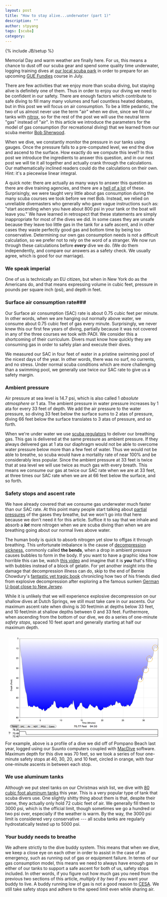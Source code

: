 ```yaml
---
layout: post
title: "How to stay alive...underwater (part 1)"
description: ""
author: stpyang
tags: [scuba]
category: 
---
```

{% include JB/setup %}

Memorial Day and warm weather are finally here.  For us, this means a chance
to dust off our scuba gear and spend some quality time underwater,
logging training dives at [our local scuba park][dutchsprings] in order to
prepare for an upcoming [GUE Fundies][guefundies] course in July.

There are few activities that we enjoy more than scuba diving, but staying
alive is definitely one of them. Thus in order to enjoy our diving we need to
be confident in our safety. There are enough factors which contribute to safe
diving to fill many many volumes and fuel countless heated debates, but in
this post we will focus on air consumption. To be a little pedantic, the two
of us almost never use the term "air" when we dive, since we fill our tanks
with [nitrox][], so for the rest of the post we will use the neutral term
"gas" instead of "air". In this article we introduce the parameters for the
model of gas consumption (for recreational diving) that we learned from our
scuba mentor [Bob Sherwood][bob].

When we dive, we constantly monitor the pressure in our tanks using gauges.
Once the pressure falls to a pre-computed level, we end the dive and ascend to
the surface. How exactly do we compute this level? In this post we introduce
the ingredients to answer this question, and in our next post we will tie it
all together and actually crank through the calculations. Our mathematically
inclined readers could do the calculations on their own. Hint: it's a
piecewise linear integral.

A quick note: there are actually as many ways to answer this question as there
are dive training agencies, and there are a [hell of a lot][agencies] of
these. Surprisingly, we were taught very little about gas consumption during
the many scuba courses we took before we met Bob. Instead, we relied on
unreliable divemasters who generally who gave vague instructions such as:
"start ascending when you have about 800 psi in your tank or the boat will
leave you." We have learned in retrospect that these statements are simply
inappropriate for most of the dives we did. In some cases they are unsafe
because they leave too little gas in the tank for a safe ascent, and in other
cases they waste perfectly good gas and bottom time by being too conservative.
Determining our own gas consumption needs is not a difficult calculation, so
we prefer not to rely on the word of a stranger.  We now run through these
calculations before ***every*** dive we do. (We do them independently, and
compare our answers as a safety check. We usually agree, which is good for our
marriage).

<!-- more -->

### We speak imperial ###

One of us is technically an EU citizen, but when in New York do as the
Americans do, and that means expressing volume in cubic feet, pressure in
pounds per square inch (psi), and depth in feet.

### Surface air consumption rate###

Our Surface air consumption (SAC) rate is about 0.75 cubic feet per minute. In
other words, when we are hanging out normally above water, we consume about
0.75 cubic feet of gas every minute. Surprisingly, we never knew this our
first few years of diving, partially because it was not covered in any of the
three courses we took with PADI. We consider this a shortcoming of their
curriculum. Divers must know how quickly they are consuming gas in order to
safely plan and execute their dives.

We measured our SAC in four feet of water in a pristine swimming pool of the
nicest days of the year. In other words, there was no surf, no currents, and
no stress. Under normal scuba conditions which are more challenging than a
swimming pool, we generally use twice our SAC rate to give us a safety margin.

### Ambient pressure ###

Air pressure at sea level is 14.7 psi, which is also called 1 *absolute
atmosphere* or 1 ata. The ambient pressure in water pressure increases by 1
ata for every 33 feet of depth. We add the air pressure to the water pressure,
so diving 33 feet below the surface sums to 2 atas of pressure, diving 66 feet
below the surface translates to 3 atas of pressure, and so forth.

When we're under water we use [scuba regulators][regs] to deliver our
breathing gas. This gas is delivered at the same pressure as ambient pressure.
If they always delivered gas at 1 ata our diaphragm would not be able to
overcome water pressure below more than a few feet of water. Thus we would not
be able to breathe, so scuba would have a mortality rate of near 100% and be
considerably less popular. Since the ambient pressure at 33 feet is twice that
at sea level we will use twice as much gas with every breath. This means we
consume our gas at twice our SAC rate when we are at 33 feet, at three times
our SAC rate when we are at 66 feet below the surface, and so forth.

### Safety stops and ascent rate ###

We have already covered that we consume gas underwater much faster than our
SAC rate. At this point many people start talking about [partial
pressures][partialpressures] of the gases they breathe, but we won't go into
that here because we don't need it for this article. Suffice it to say that we
inhale and absorb a ***lot*** more nitrogen when we are scuba diving than when
we are breathing going about our normal lives above water.

The human body is quick to absorb nitrogen yet slow to offgas it through
breathing. This unfortunate imbalance is the cause of [decompression
sickness][thebends], commonly called **the bends**, when a drop in ambient
pressure causes bubbles to form in the body. If you want to have a graphic
idea how horrible this can be, watch [this video][jello] and imagine that it
is ***you*** that's filling with bubbles instead of a block of gelatin. For
yet another insight into the damage that decompression illness can do, skip to
the end of Bernie Chowdury's [fantastic yet tragic book][rouses] chronicling
how two of his friends died from explosive decompression after exploring a the
famous sunken [German U-boat close to New Jersey][u869].

While it is unlikely that we will experience explosive decompression on our
shallow dives at Dutch Springs, we still must take care in our ascents. Our
maximum ascent rate when diving is 30 feet/min at depths below 33 feet, and 10
feet/min at shallow depths between 0 and 33 feet. Furthermore, when ascending
from the bottom of our dive, we do a series of one-minute *safety stops*,
spaced 10 feet apart and generally starting at half our maximum depth.

<meta property="og:image" content="/assets/images/diveProfile.png" />
<img style="float:left; width: 550px; padding:10px" src="/assets/images/diveProfile.png" alt="Warm and salty!"/>

For example, above is a profile of a dive we did off of Pompano Beach last
year, logged using our Suunto computers coupled with [MacDive][] software.
Maximum depth for this dive was 70 feet, so we took a series of four one-
minute safety stops at 40, 30, 20, and 10 feet, circled in orange, with four
one-minute ascents in between each stop.

### We use aluminum tanks ###

Although we put steel tanks on our Christmas wish list, we dive with [80 cubic
foot aluminum tanks][al80] this year. This is a very popular type of tank that
scuba divers use. One slightly shitty thing about them is that, despite their
name, they actually only hold 72 cubic feet of air.  We generally fill them to
3000 psi, which is the official limit, though sometimes we go a hundred or two
psi over, especially if the weather is warm.  By the way, the 3000 psi limit
is considered very conservative --- all scuba tanks are regularly
hydrostatically tested up to 5000 psi.

### Your buddy needs to breathe ###

We adhere strictly to the dive buddy system.  This means that when we dive, we
keep a close eye on each other in order to assist in the case of an emergency,
such as running out of gas or equipment failure. In terms of our gas
consumption model, this means we need to always have enough gas in either of
our tanks to support a safe ascent for both of us, safety stops included.  In
other words, if you figure out how much gas you need from the previous two
sections of this article, *multiply it by two* if you want your buddy to live.
A buddy running low of gas is not a good reason to [CESA][].  We still take
safety stops and adhere to the speed limit even while sharing air.

[dutchsprings]: http://www.dutchsprings.com
[guefundies]: https://www.globalunderwaterexplorers.org/content/gue-fundamentals
[nitrox]: https://en.wikipedia.org/wiki/Nitrox
[bob]: http://allaboutscuba.com
[agencies]: https://en.wikipedia.org/wiki/List_of_diver_certification_organizations
[partialpressures]: https://en.wikipedia.org/wiki/Partial_pressure
[thebends]: https://en.wikipedia.org/wiki/Decompression_sickness
[jello]: https://www.youtube.com/watch?v=taTh0uBJ4RE#t=54s
[rouses]: http://www.amazon.com/Last-Dive-Father-Descent-Oceans-ebook/dp/B006IDG3X6/ref=sr_1_1?ie=UTF8&qid=1400801315&sr=8-1&keywords=bernie+chowdhury
[u869]: https://en.wikipedia.org/wiki/German_submarine_U-869
[macdive]: http://mac-dive.com
[al80]: http://www.xsscuba.com/tank_cat_alum_specs_.html
[cesa]: https://en.wikipedia.org/wiki/Controlled_Emergency_Swimming_Ascent
[regs]: https://en.wikipedia.org/wiki/Diving_regulator
